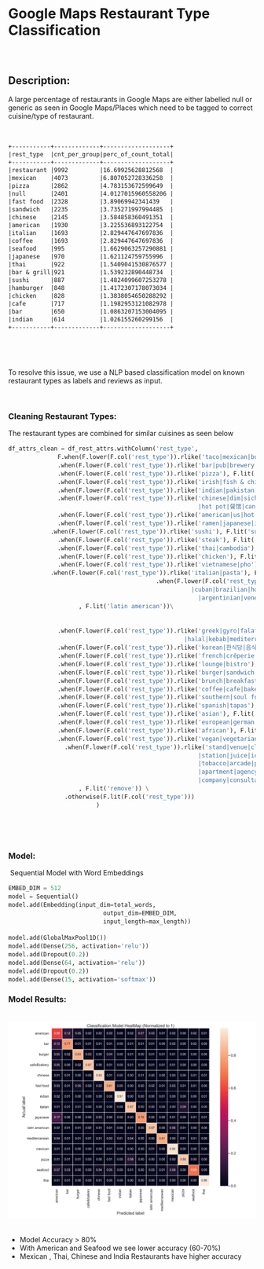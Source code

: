 Google Maps Restaurant Type Classification
==========================================

###  

Description:
------------

A large percentage of restaurants in Google Maps are either labelled null or
generic as seen in Google Maps/Places which need to be tagged to correct
cuisine/type of restaurant.

 

~~~~~~~~~~~~~~~~~~~~~~~~~~~~~~~~~~~~~~~~~~~~~~~~~~~~~~~~~~~~~~~~~~~~~~~~~~~~~~~~
+-----------+-------------+-------------------+
|rest_type  |cnt_per_group|perc_of_count_total|
+-----------+-------------+-------------------+
|restaurant |9992         |16.69925628812568  |
|mexican    |4073         |6.807052728336258  |
|pizza      |2862         |4.783153672599649  |
|null       |2401         |4.0127015960558206 |
|fast food  |2328         |3.89069942341439   |
|sandwich   |2235         |3.735271997994485  |
|chinese    |2145         |3.584858360491351  |
|american   |1930         |3.225536893122754  |
|italian    |1693         |2.829447647697836  |
|coffee     |1693         |2.829447647697836  |
|seafood    |995          |1.6629063257290881 |
|japanese   |970          |1.621124759755996  |
|thai       |922          |1.5409041530876577 |
|bar & grill|921          |1.539232890448734  |
|sushi      |887          |1.4824099607253278 |
|hamburger  |848          |1.4172307178073034 |
|chicken    |828          |1.3838054650288292 |
|cafe       |717          |1.1982953121082978 |
|bar        |650          |1.0863207153004095 |
|indian     |614          |1.026155260299156  |
+-----------+-------------+-------------------+
~~~~~~~~~~~~~~~~~~~~~~~~~~~~~~~~~~~~~~~~~~~~~~~~~~~~~~~~~~~~~~~~~~~~~~~~~~~~~~~~

 

 

To resolve this issue, we use a NLP based classification model on known
restaurant types as labels and reviews as input.

 

### Cleaning Restaurant Types:

The restaurant types are combined for similar cuisines as seen below

```python
df_attrs_clean = df_rest_attrs.withColumn('rest_type', 
              F.when(F.lower(F.col('rest_type')).rlike('taco|mexican|burrito|mex'), F.lit('mexican'))\
              .when(F.lower(F.col('rest_type')).rlike('bar|pub|brewery|beer|gastropub|brasserie|bistro'), F.lit('bar'))\
              .when(F.lower(F.col('rest_type')).rlike('pizza'), F.lit('pizza'))\
              .when(F.lower(F.col('rest_type')).rlike('irish|fish & chips|fish and chips'), F.lit('irish'))\
              .when(F.lower(F.col('rest_type')).rlike('indian|pakistan|nepalese'), F.lit('indian'))\
              .when(F.lower(F.col('rest_type')).rlike('chinese|dim|sichuan|noodle|mandarin|shang|hong|\
                                                      |hot pot|餐馆|cantonese|dumpling'), F.lit('chinese'))\
              .when(F.lower(F.col('rest_type')).rlike('american|us|hot dog|diner|southern|cajun'), F.lit('american'))\
              .when(F.lower(F.col('rest_type')).rlike('ramen|japanese|izakaya'), F.lit('japanese'))\
            .when(F.lower(F.col('rest_type')).rlike('sushi'), F.lit('sushi'))\
              .when(F.lower(F.col('rest_type')).rlike('steak'), F.lit('steak'))\
              .when(F.lower(F.col('rest_type')).rlike('thai|cambodia'), F.lit('thai'))\
              .when(F.lower(F.col('rest_type')).rlike('chicken'), F.lit('fast food'))\
              .when(F.lower(F.col('rest_type')).rlike('vietnamese|pho'), F.lit('vietnamese'))\
            .when(F.lower(F.col('rest_type')).rlike('italian|pasta'), F.lit('italian'))\
                                          .when(F.lower(F.col('rest_type')).rlike('portuguese|salvadoran|peru|\
                                                    |cuban|brazilian|honduran|latin|guatemalan|ecuadorian|\
                                                      |argentinian|venezuelan|colombian|dominican|nicaraguan')\
                    , F.lit('latin american'))\
                                     
              
              .when(F.lower(F.col('rest_type')).rlike('greek|gyro|falafel|middle eastern|afghani|persian|\
                                                  |halal|kebab|mediterranean|middle eastern|lebanese'), F.lit('mediterranean'))\
              .when(F.lower(F.col('rest_type')).rlike('korean|한식당|음식점'), F.lit('korean'))\
              .when(F.lower(F.col('rest_type')).rlike('french|crêperie|crepe'), F.lit('french'))\
              .when(F.lower(F.col('rest_type')).rlike('lounge|bistro'), F.lit('bistro'))\
              .when(F.lower(F.col('rest_type')).rlike('burger|sandwich'), F.lit('burger'))\
              .when(F.lower(F.col('rest_type')).rlike('brunch|breakfast|pancake'), F.lit('brunch'))\
              .when(F.lower(F.col('rest_type')).rlike('coffee|cafe|bake|bakery|donut|bagel'), F.lit('cafe&bakery'))\
              .when(F.lower(F.col('rest_type')).rlike('southern|soul food'), F.lit('southern'))\
              .when(F.lower(F.col('rest_type')).rlike('spanish|tapas'), F.lit('spanish'))\
              .when(F.lower(F.col('rest_type')).rlike('asian'), F.lit('asian'))\
              .when(F.lower(F.col('rest_type')).rlike('european|german|polish|belgian|british|swedish|irish'), F.lit('european'))\
              .when(F.lower(F.col('rest_type')).rlike('african'), F.lit('african'))\
              .when(F.lower(F.col('rest_type')).rlike('vegan|vegetarian'), F.lit('vegetarian'))\
                .when(F.lower(F.col('rest_type')).rlike('stand|venue|club|mall|alley|market|store|association|\
                                                      |station|juice|ice cream|center|theater|cater|court|fuel|\
                                                      |tobacco|arcade|producer|winery|yogurt|hall|school|grovery|service|\
                                                      |apartment|agency|organization|atm|estate|office|casino|\
                                                      |company|consultant|gift|deli')\
                    , F.lit('remove')) \
                .otherwise(F.lit(F.col('rest_type')))              
                         )
```

 

 

### Model:

 Sequential Model with Word Embeddings

```python
EMBED_DIM = 512
model = Sequential()
model.add(Embedding(input_dim=total_words, 
                           output_dim=EMBED_DIM, 
                           input_length=max_length))

model.add(GlobalMaxPool1D())
model.add(Dense(256, activation='relu'))
model.add(Dropout(0.2))
model.add(Dense(64, activation='relu'))
model.add(Dropout(0.2))
model.add(Dense(15, activation='softmax'))
```



### Model Results:

 ![](https://github.com/swami84/NLP_Text-Classification/blob/main/data/output/classification_heatmap_normalized.png) 

- Model Accuracy > 80%
- With American and Seafood we see lower accuracy (60-70%)
- Mexican , Thai, Chinese and India Restaurants have higher accuracy

 
